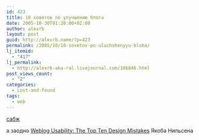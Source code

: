 ```yaml
---
id: 423
title: 10 советов по улучшению блога
date: 2005-10-30T01:28:00+02:00
author: alexrb
layout: post
guid: http://alexrb.name/?p=423
permalink: /2005/10/10-sovetov-po-uluchshenyyu-bloha/
lj_itemid:
  - "417"
lj_permalink:
  - http://alexrb-aka-ral.livejournal.com/106846.html
post_views_count:
  - "2"
categories:
  - Lost-and-found
tags:
  - web
---
```

<a href="http://www.internet.ru/index.php?itemid=12769" target="_blank">сабж</a>

а заодно <a href="http://www.useit.com/alertbox/weblogs.html" target="_blank">Weblog Usability: The Top Ten Design Mistakes</a> Якоба Нильсена
